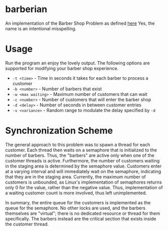 # barberian
An implementation of the Barber Shop Problem as defined [here](http://web2.clarkson.edu/class/cs444/cs444.sp2015/assignments/sync/)
Yes, the name is an intentional misspelling.

# Usage
Run the program an enjoy the lovely output.
The following options are supported for modifying your barber shop experience.
- `-t <time>` - Time in seconds it takes for each barber to process a customer
- `-b <number>` - Number of barbers that exist
- `-w <max waiting>` - Maximum number of customers that can wait
- `-c <number>` - Number of customers that will enter the barber shop
- `-d <delay>` - Number of seconds in between customer entries
- `-v <variance>` - Random range to modulate the delay specified by `-d`

# Synchronization Scheme
The general approach to this problem was to spawn a thread for each customer.
Each thread then waits on a semaphore that is initialized to the number of barbers.
Thus, the "barbers" are active only when one of the customer threads is active.
Furthermore, the number of customers waiting in the staging area is determined by the semaphore value.
Customers enter at a varying interval and will immediately wait on the semaphore, indicating that they are in the staging area.
Currently, the maximum number of customers is unbounded, as Linux's implementation of semaphores returns only 0 for the value, rather than the negative value.
Thus, implementation of a waiting customer count is more involved, thus left unimplemented.

In summary, the entire queue for the customers is implemented as the queue for the semaphore.
No other locks are used, and the barbers themselves are "virtual"; there is no dedicated resource or thread for them specifically.
The barbers instead are the critical section that exists inside the customer thread.
